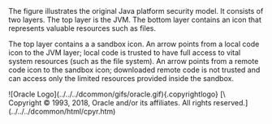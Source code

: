 <div>
The figure illustrates the original Java platform security model. It
consists of two layers. The top layer is the JVM. The bottom layer
contains an icon that represents valuable resources such as files.

The top layer contains a a sandbox icon. An arrow points from a local
code icon to the JVM layer; local code is trusted to have full access to
vital system resources (such as the file system). An arrow points from a
remote code icon to the sandbox icon; downloaded remote code is not
trusted and can access only the limited resources provided inside the
sandbox.

</div>
<div class="footer">
![Oracle Logo](../../../dcommon/gifs/oracle.gif){.copyrightlogo} [\
<span class="copyrightlogo">Copyright © 1993, 2018,
Oracle and/or its affiliates. All rights reserved.</span>](../../../dcommon/html/cpyr.htm)

</div>
